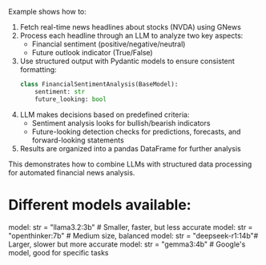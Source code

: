 Example shows how to:

1. Fetch real-time news headlines about stocks (NVDA) using GNews
2. Process each headline through an LLM to analyze two key aspects:
   - Financial sentiment (positive/negative/neutral)
   - Future outlook indicator (True/False)
3. Use structured output with Pydantic models to ensure consistent formatting:
   ```python
   class FinancialSentimentAnalysis(BaseModel):
       sentiment: str
       future_looking: bool
   ```
4. LLM makes decisions based on predefined criteria:
   - Sentiment analysis looks for bullish/bearish indicators
   - Future-looking detection checks for predictions, forecasts, and forward-looking statements
5. Results are organized into a pandas DataFrame for further analysis

This demonstrates how to combine LLMs with structured data processing for automated financial news analysis.

# Different models available:

model: str = "llama3.2:3b" # Smaller, faster, but less accurate
model: str = "openthinker:7b" # Medium size, balanced
model: str = "deepseek-r1:14b"# Larger, slower but more accurate
model: str = "gemma3:4b" # Google's model, good for specific tasks
